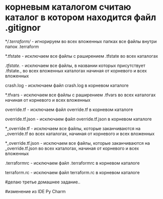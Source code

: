 # корневым каталогом считаю каталог в котором находится файл .gitignor
**/.terraform/* - игнорируем во всех вложенных папках все файлы внутри папок .terraform

*.tfstate	- исключаем все файлы с раширением .tfstate во всех каталогах 

*.tfstate.* - исключаем все файлы, в названии которых присутствует .tfstate., 
во всех вложенных каталогах начиная от корневого и всех вложенных

crash.log - исключаем файл crash.log в корневом каталоге

*.tfvars - исключаем все файлы с раширением .tfvars во всех каталогах начиная от корневого и всех вложенных

override.tf	- исключаем файл override.tf в корневом каталоге

override.tf.json - исключаем файл override.tf.json в корневом каталоге

*_override.tf	- исключаем все файлы, которые заканчиваются на _override.tf во всех каталогах, 
начиная от корневого и всех вложенных

*_override.tf.json - исключаем все файлы, которые заканчиваются на _override.tf.json  во всех каталогах, 
начиная от корневого и всех вложенных

.terraformrc - исключаем файл  .terraformrc в корневом каталоге

terraform.rc - исключаем файл  terraform.rc в корневом каталоге 

#делаю третье домашнее задание..

#изменение из IDE Py Charm